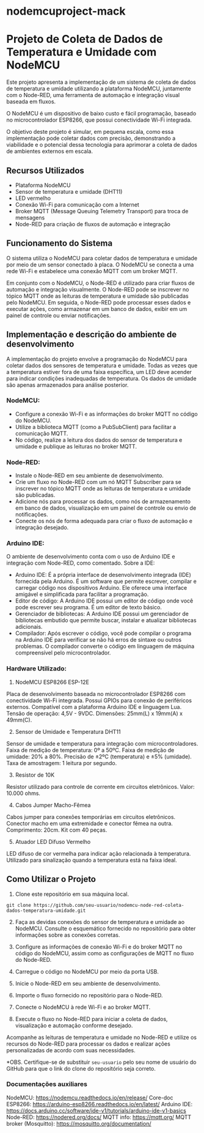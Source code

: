 # nodemcuproject-mack

# Projeto de Coleta de Dados de Temperatura e Umidade com NodeMCU 

Este projeto apresenta a implementação de um sistema de coleta de dados de temperatura e umidade utilizando a plataforma NodeMCU, juntamente com o Node-RED, uma ferramenta de automação e integração visual baseada em fluxos.

O NodeMCU é um dispositivo de baixo custo e fácil programação, baseado no microcontrolador ESP8266, que possui conectividade Wi-Fi integrada. 

O objetivo deste projeto é simular, em pequena escala, como essa implementação pode coletar dados com precisão, demonstrando a viabilidade e o potencial dessa tecnologia para aprimorar a coleta de dados de ambientes externos em escala.

## Recursos Utilizados

- Plataforma NodeMCU
- Sensor de temperatura e umidade (DHT11)
- LED vermelho
- Conexão Wi-Fi para comunicação com a Internet
- Broker MQTT (Message Queuing Telemetry Transport) para troca de mensagens
- Node-RED para criação de fluxos de automação e integração

## Funcionamento do Sistema

O sistema utiliza o NodeMCU para coletar dados de temperatura e umidade por meio de um sensor conectado à placa. O NodeMCU se conecta a uma rede Wi-Fi e estabelece uma conexão MQTT com um broker MQTT.

Em conjunto com o NodeMCU, o Node-RED é utilizado para criar fluxos de automação e integração visualmente. O Node-RED pode se inscrever no tópico MQTT onde as leituras de temperatura e umidade são publicadas pelo NodeMCU. Em seguida, o Node-RED pode processar esses dados e executar ações, como armazenar em um banco de dados, exibir em um painel de controle ou enviar notificações.

## Implementação e descrição do ambiente de desenvolvimento

A implementação do projeto envolve a programação do NodeMCU para coletar dados dos sensores de temperatura e umidade. Todas as vezes que a temperatura estiver fora de uma faixa específica, um LED deve acender para indicar condições inadequadas de temperatura. Os dados de umidade são apenas armazenados para análise posterior.

### NodeMCU:

- Configure a conexão Wi-Fi e as informações do broker MQTT no código do NodeMCU.
- Utilize a biblioteca MQTT (como a PubSubClient) para facilitar a comunicação MQTT.
- No código, realize a leitura dos dados do sensor de temperatura e umidade e publique as leituras no broker MQTT.

### Node-RED:

- Instale o Node-RED em seu ambiente de desenvolvimento.
- Crie um fluxo no Node-RED com um nó MQTT Subscriber para se inscrever no tópico MQTT onde as leituras de temperatura e umidade são publicadas.
- Adicione nós para processar os dados, como nós de armazenamento em banco de dados, visualização em um painel de controle ou envio de notificações.
- Conecte os nós de forma adequada para criar o fluxo de automação e integração desejado.

### Arduino IDE:

O ambiente de desenvolvimento conta com o uso de Arduino IDE e integração com Node-RED, como comentado. Sobre a IDE: 

- Arduino IDE: É a própria interface de desenvolvimento integrada (IDE) fornecida pela Arduino. É um software que permite escrever, compilar e carregar código nos dispositivos Arduino. Ele oferece uma interface amigável e simplificada para facilitar a programação.
- Editor de código: A Arduino IDE possui um editor de código onde você pode escrever seu programa. É um editor de texto básico.
- Gerenciador de bibliotecas: A Arduino IDE possui um gerenciador de bibliotecas embutido que permite buscar, instalar e atualizar bibliotecas adicionais.
- Compilador: Após escrever o código, você pode compilar o programa na Arduino IDE para verificar se não há erros de sintaxe ou outros problemas. O compilador converte o código em linguagem de máquina compreensível pelo microcontrolador.

### Hardware Utilizado:

1. NodeMCU ESP8266 ESP-12E

Placa de desenvolvimento baseada no microcontrolador ESP8266 com conectividade Wi-Fi integrada.
Possui GPIOs para conexão de periféricos externos.
Compatível com a plataforma Arduino IDE e linguagem Lua.
Tensão de operação: 4,5V - 9VDC.
Dimensões: 25mm(L) x 19mm(A) x 49mm(C).

2. Sensor de Umidade e Temperatura DHT11

Sensor de umidade e temperatura para integração com microcontroladores.
Faixa de medição de temperatura: 0º a 50ºC.
Faixa de medição de umidade: 20% a 80%.
Precisão de ±2ºC (temperatura) e ±5% (umidade).
Taxa de amostragem: 1 leitura por segundo.

3. Resistor de 10K

Resistor utilizado para controle de corrente em circuitos eletrônicos.
Valor: 10.000 ohms.

4. Cabos Jumper Macho-Fêmea

Cabos jumper para conexões temporárias em circuitos eletrônicos.
Conector macho em uma extremidade e conector fêmea na outra.
Comprimento: 20cm.
Kit com 40 peças.

5. Atuador LED Difuso Vermelho

LED difuso de cor vermelha para indicar ação relacionada à temperatura.
Utilizado para sinalização quando a temperatura está na faixa ideal.

## Como Utilizar o Projeto

1. Clone este repositório em sua máquina local.

```shell
git clone https://github.com/seu-usuario/nodemcu-node-red-coleta-dados-temperatura-umidade.git
```

2. Faça as devidas conexões do sensor de temperatura e umidade ao NodeMCU. Consulte o esquemático fornecido no repositório para obter informações sobre as conexões corretas.

3. Configure as informações de conexão Wi-Fi e do broker MQTT no código do NodeMCU, assim como as configurações de MQTT no fluxo do Node-RED.

4. Carregue o código no NodeMCU por meio da porta USB.

5. Inicie o Node-RED em seu ambiente de desenvolvimento.

6. Importe o fluxo fornecido no repositório para o Node-RED.

7. Conecte o NodeMCU à rede Wi-Fi e ao broker MQTT.

8. Execute o fluxo no Node-RED para iniciar a coleta de dados, visualização e automação conforme desejado.

Acompanhe as leituras de temperatura e umidade no Node-RED e utilize os recursos do Node-RED para processar os dados e realizar ações personalizadas de acordo com suas necessidades.

*OBS. Certifique-se de substituir `seu-usuario` pelo seu nome de usuário do GitHub para que o link do clone do repositório seja correto.

### Documentações auxiliares

NodeMCU: https://nodemcu.readthedocs.io/en/release/
Core-doc ESP8266: https://arduino-esp8266.readthedocs.io/en/latest/
Arduino IDE: https://docs.arduino.cc/software/ide-v1/tutorials/arduino-ide-v1-basics
Node-RED: https://nodered.org/docs/
MQTT info: https://mqtt.org/
MQTT broker (Mosquitto): https://mosquitto.org/documentation/

